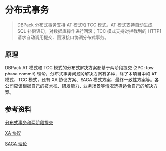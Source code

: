 # 分布式事务

> DBPack 分布式事务支持 AT 模式和 TCC 模式。AT 模式支持自动生成 SQL 补偿语句，对数据库操作进行回滚；TCC 模式支持对拦截到的 HTTP1  请求自动调用提交、回滚接口协调分布式事务。

## 原理

DBPack AT 模式和 TCC 模式的分布式解决方案都基于两阶段提交 (2PC: tow phase commit) 理论。分布式事务问题的解决方案有多种，除了本项目中的 AT 模式、TCC 模式，还有 XA 协议方案、SAGA 模式方案、最终一致性方案等。各公司应该根据自己的技术栈、研发能力、业务场景等情况选择适合自己的解决方案。

## 参考资料

[分布式事务和两阶段提交](https://medium.com/geekculture/distributed-transactions-two-phase-commit-c82752d69324)

[XA 协议](https://pubs.opengroup.org/onlinepubs/009680699/toc.pdf)

[SAGA 理论](https://www.cs.cornell.edu/andru/cs711/2002fa/reading/sagas.pdf)